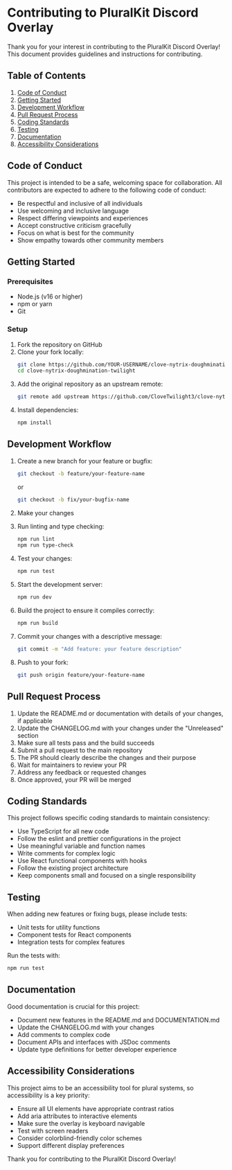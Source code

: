 # Contributing to PluralKit Discord Overlay

Thank you for your interest in contributing to the PluralKit Discord Overlay! This document provides guidelines and instructions for contributing.

## Table of Contents

1. [Code of Conduct](#code-of-conduct)
2. [Getting Started](#getting-started)
3. [Development Workflow](#development-workflow)
4. [Pull Request Process](#pull-request-process)
5. [Coding Standards](#coding-standards)
6. [Testing](#testing)
7. [Documentation](#documentation)
8. [Accessibility Considerations](#accessibility-considerations)

## Code of Conduct

This project is intended to be a safe, welcoming space for collaboration. All contributors are expected to adhere to the following code of conduct:

- Be respectful and inclusive of all individuals
- Use welcoming and inclusive language
- Respect differing viewpoints and experiences
- Accept constructive criticism gracefully
- Focus on what is best for the community
- Show empathy towards other community members

## Getting Started

### Prerequisites

- Node.js (v16 or higher)
- npm or yarn
- Git

### Setup

1. Fork the repository on GitHub
2. Clone your fork locally:
   ```bash
   git clone https://github.com/YOUR-USERNAME/clove-nytrix-doughmination-twilight.git
   cd clove-nytrix-doughmination-twilight
   ```
3. Add the original repository as an upstream remote:
   ```bash
   git remote add upstream https://github.com/CloveTwilight3/clove-nytrix-doughmination-twilight.git
   ```
4. Install dependencies:
   ```bash
   npm install
   ```

## Development Workflow

1. Create a new branch for your feature or bugfix:
   ```bash
   git checkout -b feature/your-feature-name
   ```
   or
   ```bash
   git checkout -b fix/your-bugfix-name
   ```

2. Make your changes

3. Run linting and type checking:
   ```bash
   npm run lint
   npm run type-check
   ```

4. Test your changes:
   ```bash
   npm run test
   ```

5. Start the development server:
   ```bash
   npm run dev
   ```

6. Build the project to ensure it compiles correctly:
   ```bash
   npm run build
   ```

7. Commit your changes with a descriptive message:
   ```bash
   git commit -m "Add feature: your feature description"
   ```

8. Push to your fork:
   ```bash
   git push origin feature/your-feature-name
   ```

## Pull Request Process

1. Update the README.md or documentation with details of your changes, if applicable
2. Update the CHANGELOG.md with your changes under the "Unreleased" section
3. Make sure all tests pass and the build succeeds
4. Submit a pull request to the main repository
5. The PR should clearly describe the changes and their purpose
6. Wait for maintainers to review your PR
7. Address any feedback or requested changes
8. Once approved, your PR will be merged

## Coding Standards

This project follows specific coding standards to maintain consistency:

- Use TypeScript for all new code
- Follow the eslint and prettier configurations in the project
- Use meaningful variable and function names
- Write comments for complex logic
- Use React functional components with hooks
- Follow the existing project architecture
- Keep components small and focused on a single responsibility

## Testing

When adding new features or fixing bugs, please include tests:

- Unit tests for utility functions
- Component tests for React components
- Integration tests for complex features

Run the tests with:
```bash
npm run test
```

## Documentation

Good documentation is crucial for this project:

- Document new features in the README.md and DOCUMENTATION.md
- Update the CHANGELOG.md with your changes
- Add comments to complex code
- Document APIs and interfaces with JSDoc comments
- Update type definitions for better developer experience

## Accessibility Considerations

This project aims to be an accessibility tool for plural systems, so accessibility is a key priority:

- Ensure all UI elements have appropriate contrast ratios
- Add aria attributes to interactive elements
- Make sure the overlay is keyboard navigable
- Test with screen readers
- Consider colorblind-friendly color schemes
- Support different display preferences

Thank you for contributing to the PluralKit Discord Overlay!